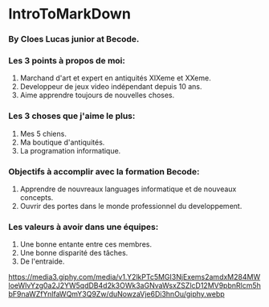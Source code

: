 # IntroToMarkDown

### By Cloes Lucas junior at Becode.

### Les 3 points à propos de moi:
1. Marchand d'art et expert en antiquités XIXeme et XXeme.
2. Developpeur de jeux video indépendant depuis 10 ans.
3. Aime apprendre toujours de nouvelles choses.

### Les 3 choses que j'aime le plus:
1. Mes 5 chiens.
2. Ma boutique d'antiquités.
3. La programation informatique.

### Objectifs à accomplir avec la formation Becode:
1. Apprendre de nouvreaux languages informatique et de nouveaux concepts.
2. Ouvrir des portes dans le monde professionnel du developpement.

### Les valeurs à avoir dans une équipes:
1. Une bonne entante entre ces membres.
2. Une bonne disparité des tâches.
3. De l'entraide.

https://media3.giphy.com/media/v1.Y2lkPTc5MGI3NjExems2amdxM284MWloeWlvYzg0a2J2YW5qdDB4d2k3OWk3aGNvaWsxZSZlcD12MV9pbnRlcm5hbF9naWZfYnlfaWQmY3Q9Zw/duNowzaVje6Di3hnOu/giphy.webp


